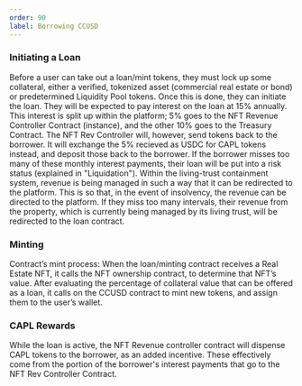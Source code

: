```yaml
---
order: 90
label: Borrowing CCUSD
---
```


### Initiating a Loan
Before a user can take out a loan/mint tokens, they must lock up some collateral, either a verified, tokenized asset (commercial real estate or bond) or predetermined Liquidity Pool tokens. Once this is done, they can initiate the loan. They will be expected to pay interest on the loan at 15% annually. This interest is split up within the platform; 5% goes to the NFT Revenue Controller Contract (instance), and the other 10% goes to the Treasury Contract. The NFT Rev Controller will, however, send tokens back to the borrower. It will exchange the 5% recieved as USDC for CAPL tokens instead, and deposit those back to the borrower. If the borrower misses too many of these monthly interest payments, their loan will be put into a risk status (explained in "Liquidation").
Within the living-trust containment system, revenue is being managed in such a way that it can be redirected to the platform. This is so that, in the event of insolvency, the revenue can be directed to the platform.
If they miss too many intervals, their revenue from the property, which is currently being managed by its living trust, will be redirected to the loan contract.

### Minting
Contract’s mint process:
When the loan/minting contract receives a Real Estate NFT, it calls the NFT ownership contract, to determine that NFT’s value. After evaluating the percentage of collateral value that can be offered as a loan, it calls on the CCUSD contract to mint new tokens, and assign them to the user’s wallet.

### CAPL Rewards
While the loan is active, the NFT Revenue controller contract will dispense CAPL tokens to the borrower, as an added incentive. These effectively come from the portion of the borrower's interest payments that go to the NFT Rev Controller Contract.